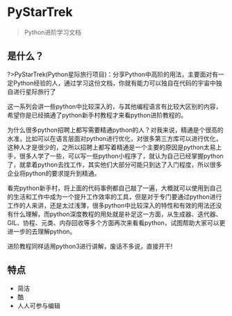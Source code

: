 # PyStarTrek

> Python进阶学习文档

## 是什么？

?>PyStarTrek(Python星际旅行项目)：分享Python中高阶的用法，主要面对有一定Python经验的人，通过学习这份文档，你就有能力可以独自在代码的宇宙中独自进行星际旅行了

这一系列会讲一些python中比较深入的，与其他编程语言有比较大区别的内容，希望你是已经搞通了python新手村教程才来看python进阶教程的。

为什么很多python招聘上都写需要精通python的人？对我来说，精通是个很高的水准，比如可以在语言层面对python进行优化，对很多第三方库可以进行优化，这种人才是很少的，之所以招聘上都写着精通是一个主要的原因是python太易上手，很多人学了一些，可以写一些python小程序了，就认为自己已经掌握python了，就拿着python去找工作，其实他们大部分可能只到达了入门程度，所以很多企业将python的要求提升到精通。

看完python新手村，将上面的代码事例都自己敲了一遍，大概就可以使用到自己的生活和工作中成为一个提升工作效率的工具，但是对于专门要通过python进行工作的人来讲，还是太过浅薄，很多python中比较深入的特性和有效的用法还没有什么理解，而python深度教程的用处就是补足这一方面，从生成器、迭代器、GIL、协程、元类、内存回收等多个方面再次来看看python，试图帮助大家可以更进一步的去理解python。

进阶教程同样适用python3进行讲解，废话不多说，直接开干!

## 特点

+ 简洁
+ 酷
+ 人人可参与编辑


